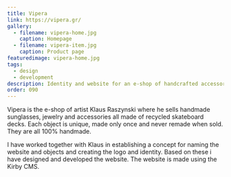 ```yaml
---
title: Vipera
link: https://vipera.gr/
gallery: 
  - filename: vipera-home.jpg
    caption: Homepage
  - filename: vipera-item.jpg
    caption: Product page
featuredimage: vipera-home.jpg
tags:
  - design
  - development
description: Identity and website for an e-shop of handcrafted accessories.
order: 090
---
```


Vipera is the e-shop of artist Klaus Raszynski where he sells handmade sunglasses, jewelry and accessories all made of recycled skateboard decks.
Each object is unique, made only once and never remade when sold. They are all 100% handmade.

I have worked together with Klaus in establishing a concept for naming the website and objects and creating the logo and identity. Based on these i have designed and developed the website. The website is made using the Kirby CMS.

